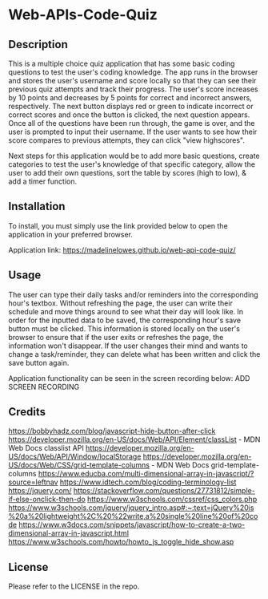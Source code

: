 # Web-APIs-Code-Quiz

## Description
This is a multiple choice quiz application that has some basic coding questions to test the user's coding knowledge. The app runs in the browser and stores the user's username and score locally so that they can see their previous quiz attempts and track their progress. The user's score increases by 10 points and decreases by 5 points for correct and incorrect answers, respectively. The next button displays red or green to indicate incorrect or correct scores and once the button is clicked, the next question appears. Once all of the questions have been run through, the game is over, and the user is prompted to input their username. If the user wants to see how their score compares to previous attempts, they can click "view highscores".

Next steps for this application would be to add more basic questions, create categories to test the user's knowledge of that specific category, allow the user to add their own questions, sort the table by scores (high to low), & add a timer function.

## Installation
To install, you must simply use the link provided below to open the application in your preferred browser.

Application link: https://madelinelowes.github.io/web-api-code-quiz/

## Usage
The user can type their daily tasks and/or reminders into the corresponding hour's textbox. Without refreshing the page, the user can write their schedule and move things around to see what their day will look like. In order for the inputted data to be saved, the corresponding hour's save button must be clicked. This information is stored locally on the user's browser to ensure that if the user exits or refreshes the page, the information won't disappear. If the user changes their mind and wants to change a task/reminder, they can delete what has been written and click the save button again.

Application functionality can be seen in the screen recording below:
ADD SCREEN RECORDING

## Credits
https://bobbyhadz.com/blog/javascript-hide-button-after-click
https://developer.mozilla.org/en-US/docs/Web/API/Element/classList - MDN Web Docs classlist API
https://developer.mozilla.org/en-US/docs/Web/API/Window/localStorage
https://developer.mozilla.org/en-US/docs/Web/CSS/grid-template-columns - MDN Web Docs grid-template-columns
https://www.educba.com/multi-dimensional-array-in-javascript/?source=leftnav
https://www.idtech.com/blog/coding-terminology-list
https://jquery.com/
https://stackoverflow.com/questions/27731812/simple-if-else-onclick-then-do
https://www.w3schools.com/cssref/css_colors.php
https://www.w3schools.com/jquery/jquery_intro.asp#:~:text=jQuery%20is%20a%20lightweight%2C%20%22write,a%20single%20line%20of%20code
https://www.w3docs.com/snippets/javascript/how-to-create-a-two-dimensional-array-in-javascript.html
https://www.w3schools.com/howto/howto_js_toggle_hide_show.asp

## License
Please refer to the LICENSE in the repo.
